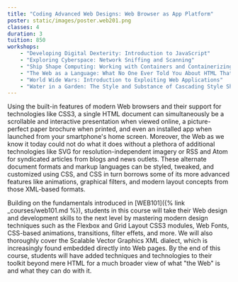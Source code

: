 ```yaml
---
title: "Coding Advanced Web Designs: Web Browser as App Platform"
poster: static/images/poster.web201.png
classes: 4
duration: 3
tuition: 850
workshops:
    - "Developing Digital Dexterity: Introduction to JavaScript"
    - "Exploring Cyberspace: Network Sniffing and Scanning"
    - "Ship Shape Computing: Working with Containers and Containerizing Digital Workloads"
    - "The Web as a Language: What No One Ever Told You About HTML That You Didn't Know to Ask"
    - "World Wide Wars: Introduction to Exploiting Web Applications"
    - "Water in a Garden: The Style and Substance of Cascading Style Sheets"
---
```


Using the built-in features of modern Web browsers and their support for technologies like CSS3, a single HTML document can simultaneously be a scrollable and interactive presentation when viewed online, a picture-perfect paper brochure when printed, and even an installed app when launched from your smartphone's home screen. Moreover, the Web as we know it today could not do what it does without a plethora of additional technologies like SVG for resolution-independent imagery or RSS and Atom for syndicated articles from blogs and news outlets. These alternate document formats and markup languages can be styled, tweaked, and customized using CSS, and CSS in turn borrows some of its more advanced features like animations, graphical filters, and modern layout concepts from those XML-based formats.

Building on the fundamentals introduced in [WEB101]({% link _courses/web101.md %}), students in this course will take their Web design and development skills to the next level by mastering modern design techniques such as the Flexbox and Grid Layout CSS3 modules, Web Fonts, CSS-based animations, transitions, filter effets, and more. We will also thoroughly cover the Scalable Vector Graphics XML dialect, which is increasingly found embedded directly into Web pages. By the end of this course, students will have added techniques and technologies to their toolkit beyond mere HTML for a much broader view of what "the Web" is and what they can do with it.
